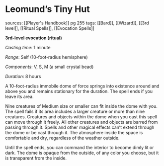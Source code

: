 # Leomund’s Tiny Hut
sources: [[Player's Handbook]] pg 255
tags: [[Bard]], [[Wizard]], [[3rd level]], [[Ritual Spells]], [[Evocation Spells]]

**3rd-level evocation (ritual)**

*Casting time*: 1 minute

*Range*: Self (10-foot-radius hemisphere)

*Components*: V, S, M (a small crystal bead)

*Duration*: 8 hours

A 10-foot-radius immobile dome of force springs into existence around and above you and remains stationary for the duration. The spell ends if you leave its area.

Nine creatures of Medium size or smaller can fit inside the dome with you. The spell fails if its area includes a larger creature or more than nine creatures. Creatures and objects within the dome when you cast this spell can move through it freely. All other creatures and objects are barred from passing through it. Spells and other magical effects can’t extend through the dome or be cast through it. The atmosphere inside the space is comfortable and dry, regardless of the weather outside.

Until the spell ends, you can command the interior to become dimly lit or dark. The dome is opaque from the outside, of any color you choose, but it is transparent from the inside.

